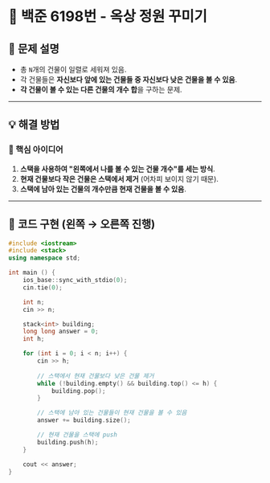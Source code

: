 # 🏢 백준 6198번 - 옥상 정원 꾸미기

## 📖 문제 설명
- 총 `N`개의 건물이 일렬로 세워져 있음.
- 각 건물들은 **자신보다 앞에 있는 건물들 중 자신보다 낮은 건물을 볼 수 있음**.
- **각 건물이 볼 수 있는 다른 건물의 개수 합**을 구하는 문제.

---

## 💡 해결 방법
### 🔹 핵심 아이디어
1. **스택을 사용하여 "왼쪽에서 나를 볼 수 있는 건물 개수"를 세는 방식**.
2. **현재 건물보다 작은 건물은 스택에서 제거** (어차피 보이지 않기 때문).
3. **스택에 남아 있는 건물의 개수만큼 현재 건물을 볼 수 있음**.

---

## 📌 코드 구현 (왼쪽 → 오른쪽 진행)
```cpp
#include <iostream>
#include <stack>
using namespace std;

int main () {
    ios_base::sync_with_stdio(0);
    cin.tie(0);

    int n;
    cin >> n;

    stack<int> building;
    long long answer = 0;
    int h;

    for (int i = 0; i < n; i++) {
        cin >> h;
        
        // 스택에서 현재 건물보다 낮은 건물 제거
        while (!building.empty() && building.top() <= h) {
            building.pop();
        }

        // 스택에 남아 있는 건물들이 현재 건물을 볼 수 있음
        answer += building.size();

        // 현재 건물을 스택에 push
        building.push(h);
    }

    cout << answer;
}
